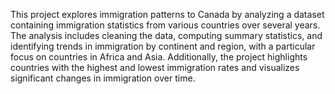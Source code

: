 This project explores immigration patterns to Canada by analyzing a dataset containing immigration statistics from various countries over several years. The analysis includes cleaning the data, computing summary statistics, and identifying trends in immigration by continent and region, with a particular focus on countries in Africa and Asia. Additionally, the project highlights countries with the highest and lowest immigration rates and visualizes significant changes in immigration over time.
